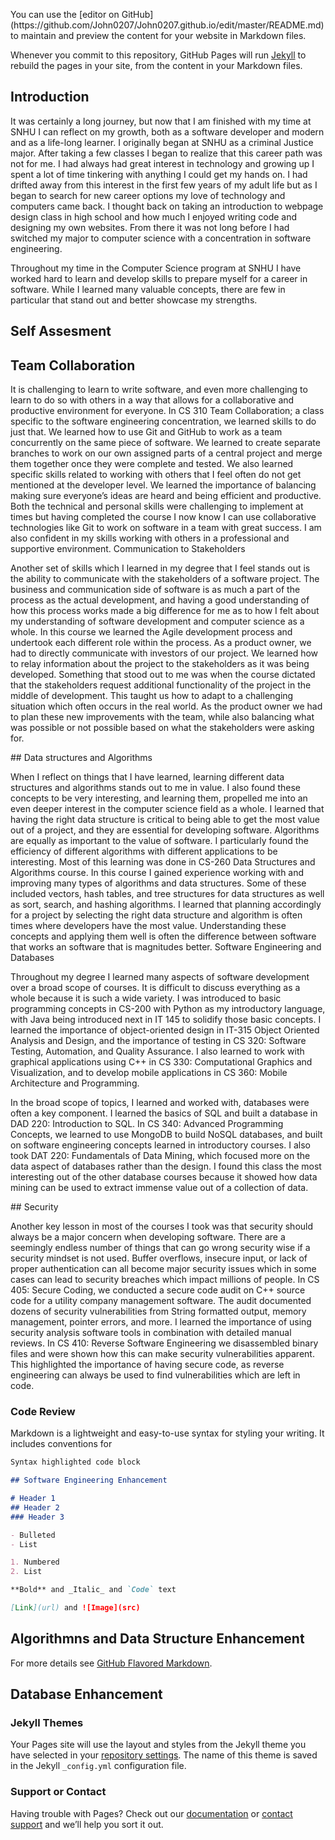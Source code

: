 <p>You can use the [editor on GitHub](https://github.com/John0207/John0207.github.io/edit/master/README.md) to maintain and preview the content for your website in Markdown files.

Whenever you commit to this repository, GitHub Pages will run [Jekyll](https://jekyllrb.com/) to rebuild the pages in your site, from the content in your Markdown files.</p>

## Introduction
<p>
It was certainly a long journey, but now that I am finished with my time at SNHU I can reflect on my growth, both as a software developer and modern and as a life-long learner. I originally began at SNHU as a criminal Justice major. After taking a few classes I began to realize that this career path was not for me. I had always had great interest in technology and growing up I spent a lot of time tinkering with anything I could get my hands on. I had drifted away from this interest in the first few years of my adult life but as I began to search for new career options my love of technology and computers came back. I thought back on taking an introduction to webpage design class in high school and how much I enjoyed writing code and designing my own websites. From there it was not long before I had switched my major to computer science with a concentration in software engineering.
</p>
<p>
Throughout my time in the Computer Science program at SNHU I have worked hard to learn and develop skills to prepare myself for a career in software. While I learned many valuable concepts, there are few in particular that stand out and better showcase my strengths.
</p>

## Self Assesment
## Team Collaboration
<p>
	It is challenging to learn to write software, and even more challenging to learn to do so with others in a way that allows for a collaborative and productive environment for everyone. In CS 310 Team Collaboration; a class specific to the software engineering concentration, we learned skills to do just that. We learned how to use Git and GitHub to work as a team concurrently on the same piece of software. We learned to create separate branches to work on our own assigned parts of a central project and merge them together once they were complete and tested. We also learned specific skills related to working with others that I feel often do not get mentioned at the developer level. We learned the importance of balancing making sure everyone’s ideas are heard and being efficient and productive. Both the technical and personal skills were challenging to implement at times but having completed the course I now know I can use collaborative technologies like Git to work on software in a team with great success. I am also confident in my skills working with others in a professional and supportive environment. 
Communication to Stakeholders</p>
<p>
	Another set of skills which I learned in my degree that I feel stands out is the ability to communicate with the stakeholders of a software project. The business and communication side of software is as much a part of the process as the actual development, and having a good understanding of how this process works made a big difference for me as to how I felt about my understanding of software development and computer science as a whole. In this course we learned the Agile development process and undertook each different role within the process. As a product owner, we had to directly communicate with investors of our project. We learned how to relay information about the project to the stakeholders as it was being developed. Something that stood out to me was when the course dictated that the stakeholders request additional functionality of the project in the middle of development. This taught us how to adapt to a challenging situation which often occurs in the real world. As the product owner we had to plan these new improvements with the team, while also balancing what was possible or not possible based on what the stakeholders were asking for.</p> 
## Data structures and Algorithms
<p>
	When I reflect on things that I have learned, learning different data structures and algorithms stands out to me in value. I also found these concepts to be very interesting, and learning them, propelled me into an even deeper interest in the computer science field as a whole. I learned that having the right data structure is critical to being able to get the most value out of a project, and they are essential for developing software. Algorithms are equally as important to the value of software. I particularly found the efficiency of different algorithms with different applications to be interesting.  Most of this learning was done in CS-260 Data Structures and Algorithms course. In this course I gained experience working with and improving many types of algorithms and data structures. Some of these included vectors, hash tables, and tree structures for data structures as well as sort, search, and hashing algorithms. I learned that planning accordingly for a project by selecting the right data structure and algorithm is often times where developers have the most value. Understanding these concepts and applying them well is often the difference between software that works an software that is magnitudes better. 
Software Engineering and Databases</p>
<p>
	Throughout my degree I learned many aspects of software development over a broad scope of courses. It is difficult to discuss everything as a whole because it is such a wide variety. I was introduced to basic programming concepts in CS-200 with Python as my introductory language, with Java being introduced next in IT 145 to solidify those basic concepts. I learned the importance of object-oriented design in IT-315 Object Oriented Analysis and Design, and the importance of testing in CS 320: Software Testing, Automation, and Quality Assurance. I also learned to work with graphical applications using C++ in CS 330: Computational Graphics and Visualization, and to develop mobile applications in CS 360: Mobile Architecture and Programming.</p>
 <p>
	In the broad scope of topics, I learned and worked with, databases were often a key component. I learned the basics of SQL and built a database in DAD 220: Introduction to SQL. In CS 340: Advanced Programming Concepts, we learned to use MongoDB to build NoSQL databases, and built on software engineering concepts learned in introductory courses. I also took DAT 220: Fundamentals of Data Mining, which focused more on the data aspect of databases rather than the design. I found this class the most interesting out of the other database courses because it showed how data mining can be used to extract immense value out of a collection of data.</p>
## Security
<p>
	Another key lesson in most of the courses I took was that security should always be a major concern when developing software. There are a seemingly endless number of things that can go wrong security wise if a security mindset is not used. Buffer overflows, insecure input, or lack of proper authentication can all become major security issues which in some cases can lead to security breaches which impact millions of people. In CS 405: Secure Coding, we conducted a secure code audit on C++ source code for a utility company management software. The audit documented dozens of security vulnerabilities from String formatted output, memory management, pointer errors, and more. I learned the importance of using security analysis software tools in combination with detailed manual reviews. In CS 410: Reverse Software Engineering we disassembled binary files and were shown how this can make security vulnerabilities apparent. This highlighted the importance of having secure code, as reverse engineering can always be used to find vulnerabilities which are left in code.</p>
  
### Code Review

Markdown is a lightweight and easy-to-use syntax for styling your writing. It includes conventions for

```markdown
Syntax highlighted code block

## Software Engineering Enhancement

# Header 1
## Header 2
### Header 3

- Bulleted
- List

1. Numbered
2. List

**Bold** and _Italic_ and `Code` text

[Link](url) and ![Image](src)
```
## Algorithmns and Data Structure Enhancement

For more details see [GitHub Flavored Markdown](https://guides.github.com/features/mastering-markdown/).

## Database Enhancement

### Jekyll Themes

Your Pages site will use the layout and styles from the Jekyll theme you have selected in your [repository settings](https://github.com/John0207/John0207.github.io/settings). The name of this theme is saved in the Jekyll `_config.yml` configuration file.

### Support or Contact

Having trouble with Pages? Check out our [documentation](https://docs.github.com/categories/github-pages-basics/) or [contact support](https://github.com/contact) and we’ll help you sort it out.
